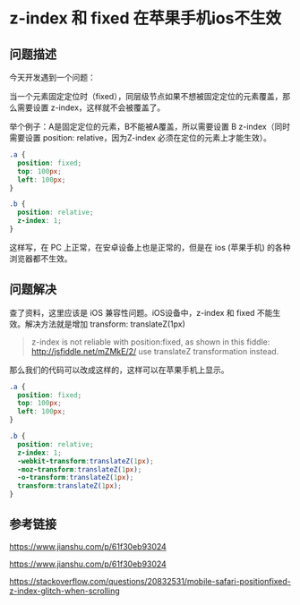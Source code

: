 # z-index 和 fixed 在苹果手机ios不生效

## 问题描述

今天开发遇到一个问题：

当一个元素固定定位时（fixed），同层级节点如果不想被固定定位的元素覆盖，那么需要设置 z-index，这样就不会被覆盖了。

举个例子：A是固定定位的元素，B不能被A覆盖，所以需要设置 B z-index（同时需要设置 position: relative，因为Z-index 必须在定位的元素上才能生效）。

~~~css
.a {
  position: fixed;
  top: 100px;
  left: 100px;
}

.b {
  position: relative;
  z-index: 1;
}
~~~

这样写，在 PC 上正常，在安卓设备上也是正常的，但是在 ios (苹果手机) 的各种浏览器都不生效。

## 问题解决

查了资料，这里应该是 iOS 兼容性问题。iOS设备中，z-index 和 fixed 不能生效。解决方法就是增加 transform: translateZ(1px)

> z-index is not reliable with position:fixed, as shown in this fiddle: http://jsfiddle.net/mZMkE/2/ use translateZ transformation instead.

那么我们的代码可以改成这样的，这样可以在苹果手机上显示。

~~~css
.a {
  position: fixed;
  top: 100px;
  left: 100px;
}

.b {
  position: relative;
  z-index: 1;
  -webkit-transform:translateZ(1px);
  -moz-transform:translateZ(1px);
  -o-transform:translateZ(1px);
  transform:translateZ(1px);
}
~~~

## 参考链接

https://www.jianshu.com/p/61f30eb93024

https://www.jianshu.com/p/61f30eb93024

https://stackoverflow.com/questions/20832531/mobile-safari-positionfixed-z-index-glitch-when-scrolling